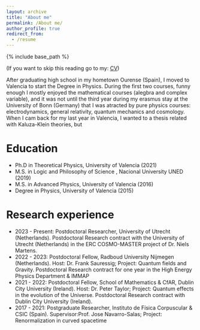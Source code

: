 ```yaml
---
layout: archive
title: "About me"
permalink: /About me/
author_profile: true
redirect_from:
  - /resume
---
```


{% include base_path %}

(If you want to skip this reading go to my: [CV](cv.pdf))

After graduating high school in my hometown Ourense (Spain), I moved to Valencia to start the Degree in Physics. During the first two courses, funny enough I mostly enjoyed the mathematical courses (alegbra and complex variable), and it was not until the third year during my erasmus stay at the University of Bonn (Germany) that I was atracted by pure physics courses: electrodynamics, general relativity, quantum mechanics and cosmology. When I cam back for my last year in Valencia, I wanted to a thesis related with Kaluza-Klein theories, but 

Education
======
* Ph.D in Theoretical Physics, University of Valencia (2021) 
* M.S. in Logic and Philosophy of Science , Nacional University UNED (2019)
* M.S. in Advanced Physics, University of Valencia (2016)
* Degree in Physics, University of Valencia (2015)

Research experience
======
* 2023 - Present: Postdoctoral Researcher, University of Utrecht (Netherlands).
Postdoctoral Research contract with the University of Utrecht (Netherlands) in the ERC COSMO-MASTER project of Dr. Niels Martens.
* 2022 - 2023: Postdoctoral Fellow, Radboud University Nijmegen (Netherlands).
Host: Dr. Frank Sauressig; Project: Quantum fields and Gravity.
Postdoctoral Research contract for one year in the High Energy Physics Department & IMMAP
* 2021 - 2022: Postdoctoral Fellow, School of Mathematics & CfAR, Dublin City University (Ireland).
Host: Dr. Peter Taylor; Project: Quantum effects in the evolution of the Universe.
Postdoctoral Research contract with Dublin City University (Ireland).
* 2017 - 2021: Postgraduate Researcher, Instituto de Física Corpuscular & CSIC (Spain).
Supervisor:Prof. Jose Navarro-Salas; Project: Renormalization in curved spacetime
  



